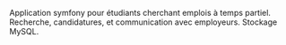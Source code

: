 Application symfony pour étudiants cherchant emplois à temps partiel. Recherche, candidatures, et communication avec employeurs. Stockage MySQL.
